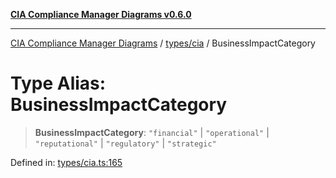 [**CIA Compliance Manager Diagrams v0.6.0**](../../../README.md)

***

[CIA Compliance Manager Diagrams](../../../modules.md) / [types/cia](../README.md) / BusinessImpactCategory

# Type Alias: BusinessImpactCategory

> **BusinessImpactCategory**: `"financial"` \| `"operational"` \| `"reputational"` \| `"regulatory"` \| `"strategic"`

Defined in: [types/cia.ts:165](https://github.com/step-security-bot/cia-compliance-manager/blob/8fd9c10973b52d0d78d7f90b0376987bfdcead6f/src/types/cia.ts#L165)
